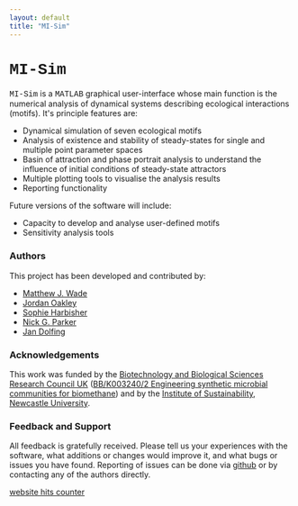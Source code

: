 ```yaml
---
layout: default
title: "MI-Sim"
---
```


# <span style="font-family:Courier;">MI-Sim</span>

<span style="font-family:Courier;">MI-Sim</span> is a <span style="font-family:Courier;">MATLAB</span> graphical user-interface whose main function is the numerical analysis of dynamical systems describing ecological
interactions (motifs). It's principle features are: 

* Dynamical simulation of seven ecological motifs
* Analysis of existence and stability of steady-states for single and multiple point parameter spaces
* Basin of attraction and phase portrait analysis to understand the influence of initial conditions of steady-state attractors
* Multiple plotting tools to visualise the analysis results
* Reporting functionality 

Future versions of the software will include:

* Capacity to develop and analyse user-defined motifs
* Sensitivity analysis tools

### Authors

This project has been developed and contributed by:

* <a href="mailto:matthew.wade@ncl.ac.uk">Matthew J. Wade</a>
* <a href="mailto:j.oakley@ncl.ac.uk">Jordan Oakley</a>
* <a href="mailto:s.harbisher@ncl.ac.uk">Sophie Harbisher</a>
* <a href="mailto:nick.parker@ncl.ac.uk">Nick G. Parker</a>
* <a href="mailto:jan.dolfing@ncl.ac.uk">Jan Dolfing</a>

### Acknowledgements

This work was funded by the [Biotechnology and Biological Sciences Research Council UK](http://www.bbsrc.ac.uk) ([BB/K003240/2 Engineering synthetic
microbial communities for biomethane](http://osslab.lifesci.warwick.ac.uk/adLola.html)) and by the [Institute of Sustainability, Newcastle University](http://www.ncl.ac.uk/sustainability/).

### Feedback and Support

All feedback is gratefully received. Please tell us your experiences with the software, what additions or changes would improve it, and what bugs
or issues you have found. Reporting of issues can be done via [github](https://github.com/MI-SIM/MI-SIM/issues) or by contacting any of the authors directly.

<a href="http://www.freecounterstat.com" target="_Blank" title="website hits counter">website hits counter</a><br/>
<script type="text/javascript" src="http://counter5.fcs.ovh/private/countertab.js?c=01dd08142513c53c137400a8310abd58"></script>
